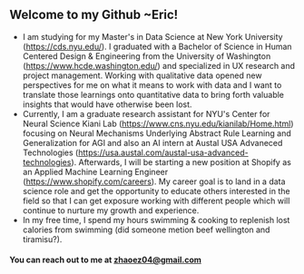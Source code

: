 ## Welcome to my Github ~Eric!

- I am studying for my Master's in Data Science at New York University (https://cds.nyu.edu/). I graduated with a Bachelor of Science in Human Centered Design & Engineering from the University of Washington (https://www.hcde.washington.edu/) and specialized in UX research and project management. Working with qualitative data opened new perspectives for me on what it means to work with data and I want to translate those learnings onto quantitative data to bring forth valuable insights that would have otherwise been lost.
- Currently, I am a graduate research assistant for NYU's Center for Neural Science Kiani Lab (https://www.cns.nyu.edu/kianilab/Home.html) focusing on Neural Mechanisms Underlying Abstract Rule Learning and Generalization for AGI and also an AI intern at Austal USA Advaneced Technologies (https://usa.austal.com/austal-usa-advanced-technologies). Afterwards, I will be starting a new position at Shopify as an Applied Machine Learning Engineer (https://www.shopify.com/careers). My career goal is to land in a data science role and get the opportunity to educate others interested in the field so that I can get exposure working with different people which will continue to nurture my growth and experience.
- In my free time, I spend my hours swimming & cooking to replenish lost calories from swimming (did someone metion beef wellington and tiramisu?).

#### You can reach out to me at zhaoez04@gmail.com
